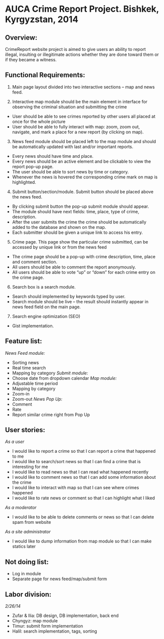 AUCA Crime Report Project.
Bishkek, Kyrgyzstan, 2014
==========================


Overview:
---------
CrimeReport website project is aimed to give users an ability to report illegal, insulting or illegitimate actions whether they are done toward them or if they became a witness.

Functional Requirements:
-----------------------
1)	Main page layout divided into two interactive sections – map and news feed.

2)	Interactive map module should be the main element in interface for observing the criminal situation and submitting the crime
-	User should be able to see crimes reported by other users all placed at once for the whole picture
-	User should be able to fully interact with map: zoom, zoom out, navigate, and mark a place for a new report (by clicking on map).

3)	News feed module should be placed left to the map module and should be automatically updated with last and/or important reports.
-	Every news should have time and place.
-	Every news should be an active element and be clickable to view the report pop-up page.
-	The user should be able to sort news by time or category.
-	Whenever the news is hovered the corresponding crime mark on map is highlighted.

4)	Submit button/section/module. Submit button should be placed above the news feed.
-	By clicking submit button the pop-up submit module should appear.
-	The module should have next fields: time, place, type of crime, description.
-	After the user submits the crime the crime should be automatically added to the database and shown on the map.
-	Each submitter should be given a unique link to access his entry.

5)	Crime page. This page show the particular crime submitted, can be accessed by unique link or from the news feed
-	The crime page should be a pop-up with crime description, time, place and comment section.
-	All users should be able to comment the report anonymously.
-	All users should be able to vote “up” or “down” for each crime entry on the crime page.

6)	Search box is a search module.
-	Search should implemented by keywords typed by user.
-	Search module should be live – the result should instantly appear in news feed field on the main page.
7)	Search engine optimization (SEO)
-	Gist implementation.

Feature list:
--------------

*News Feed module:*
- Sorting news
- Real time search
- Mapping by category
*Submit module:*
- Choose date from dropdown calendar
*Map module:*
- Adjustable time period
- Mapping by category
- Zoom-in
- Zoom-out
*News Pop Up:*
- Comment
- Rate
- Report similar crime right from Pop Up



User stories:
---------------
*As a user* 
- I would like to report a crime so that I can report a crime that happened to me
- I would like to search/sort news so that I can find a crime that is interesting for me
- I would like to read news so that I can read what happened recently
- I would like to comment news so that I can add some information about the crime
- I would like to interact with map so that I can see where crimes happened
- I would like to rate news or comment so that I can highlight what I liked

*As a moderator* 
- I would like to be able to delete comments or news so that I can delete spam from website

*As a site administrator* 
- I would like to dump information from map module so that I can make statics later


Not doing list:
----------------
- Log in module
- Separate page for news feed/map/submit form 

Labor division:
----------------
*2/26/14*
- Zufar & Ilia: DB design, DB implementation, back end
- Chyngyz: map module
- Timur: submit form implementation
- Halil: search implementation, tags, sorting
